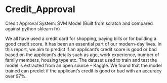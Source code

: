 # Credit_Approval
Credit Approval System: SVM Model (Built from scratch and compared against python sklearn fn)

We all have used a credit card for shopping, paying bills or for building a good credit score. It
has been an essential part of our modern-day lives. In this report, we aim to predict if an applicant’s 
credit score is good or bad based on the applicant’s details such as age, work experience, number of family
members, housing type etc. The dataset used to train and test the model is extracted from an open source
– Kaggle. We found that the model trained can predict if the applicant’s credit is good or bad with an
accuracy over 97%.
